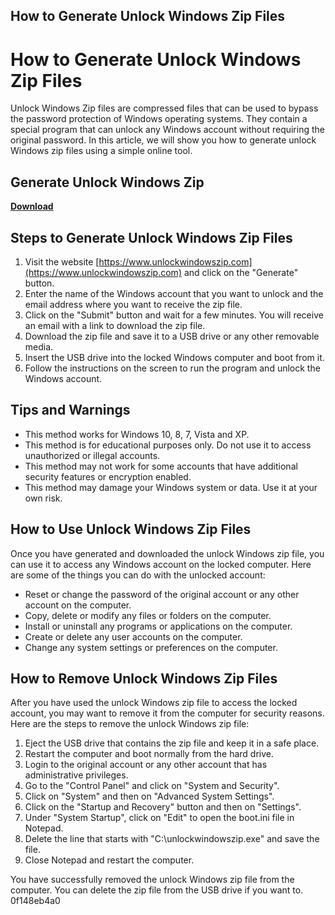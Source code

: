 ## How to Generate Unlock Windows Zip Files

  
# How to Generate Unlock Windows Zip Files
 
Unlock Windows Zip files are compressed files that can be used to bypass the password protection of Windows operating systems. They contain a special program that can unlock any Windows account without requiring the original password. In this article, we will show you how to generate unlock Windows zip files using a simple online tool.
 
## Generate Unlock Windows Zip


[**Download**](https://www.google.com/url?q=https%3A%2F%2Furllie.com%2F2tKxwr&sa=D&sntz=1&usg=AOvVaw0MNhFvPOfzYBPqj4gKVb-k)

 
## Steps to Generate Unlock Windows Zip Files
 
1. Visit the website [https://www.unlockwindowszip.com](https://www.unlockwindowszip.com) and click on the "Generate" button.
2. Enter the name of the Windows account that you want to unlock and the email address where you want to receive the zip file.
3. Click on the "Submit" button and wait for a few minutes. You will receive an email with a link to download the zip file.
4. Download the zip file and save it to a USB drive or any other removable media.
5. Insert the USB drive into the locked Windows computer and boot from it.
6. Follow the instructions on the screen to run the program and unlock the Windows account.

## Tips and Warnings

- This method works for Windows 10, 8, 7, Vista and XP.
- This method is for educational purposes only. Do not use it to access unauthorized or illegal accounts.
- This method may not work for some accounts that have additional security features or encryption enabled.
- This method may damage your Windows system or data. Use it at your own risk.

## How to Use Unlock Windows Zip Files
 
Once you have generated and downloaded the unlock Windows zip file, you can use it to access any Windows account on the locked computer. Here are some of the things you can do with the unlocked account:

- Reset or change the password of the original account or any other account on the computer.
- Copy, delete or modify any files or folders on the computer.
- Install or uninstall any programs or applications on the computer.
- Create or delete any user accounts on the computer.
- Change any system settings or preferences on the computer.

## How to Remove Unlock Windows Zip Files
 
After you have used the unlock Windows zip file to access the locked account, you may want to remove it from the computer for security reasons. Here are the steps to remove the unlock Windows zip file:

1. Eject the USB drive that contains the zip file and keep it in a safe place.
2. Restart the computer and boot normally from the hard drive.
3. Login to the original account or any other account that has administrative privileges.
4. Go to the "Control Panel" and click on "System and Security".
5. Click on "System" and then on "Advanced System Settings".
6. Click on the "Startup and Recovery" button and then on "Settings".
7. Under "System Startup", click on "Edit" to open the boot.ini file in Notepad.
8. Delete the line that starts with "C:\unlockwindowszip.exe" and save the file.
9. Close Notepad and restart the computer.

You have successfully removed the unlock Windows zip file from the computer. You can delete the zip file from the USB drive if you want to.
 0f148eb4a0
